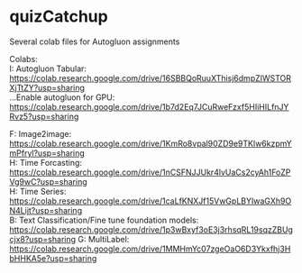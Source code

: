 # quizCatchup
Several colab files for Autogluon assignments 

Colabs: <br>
I: Autogluon Tabular: https://colab.research.google.com/drive/16SBBQoRuuXThisj6dmpZIWSTORXjTtZY?usp=sharing <br>
...Enable autogluon for GPU: https://colab.research.google.com/drive/1b7d2Eq7JCuRweFzxf5HIiHILfnJYRvz5?usp=sharing


F: Image2image: https://colab.research.google.com/drive/1KmRo8vpal90ZD9e9TKlw6kzpmYmPfryl?usp=sharing <br>
H: Time Forcasting: https://colab.research.google.com/drive/1nCSFNJJUkr4lvUaCs2cyAh1FoZPVg9wC?usp=sharing <br>
H: Time Series: https://colab.research.google.com/drive/1caLfKNXJf15VwGpLBYIwaGXh9ON4Lijt?usp=sharing <br>
B: Text Classification/Fine tune foundation models: https://colab.research.google.com/drive/1p3wBxyf3oE3j3rhsqRL19sqzZBUgcjx8?usp=sharing
G: MultiLabel: https://colab.research.google.com/drive/1MMHmYc07zgeOaO6D3Ykxfhj3HbHHKA5e?usp=sharing <br>

